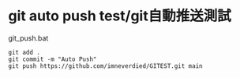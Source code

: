 git auto push test/git自動推送測試
================================
git_push.bat<br>

    git add .
    git commit -m "Auto Push"
    git push https://github.com/imneverdied/GITEST.git main
 

